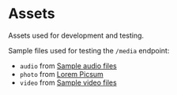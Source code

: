 # Assets

Assets used for development and testing.

Sample files used for testing the `/media` endpoint:

- `audio` from [Sample audio files](https://file-examples.com/index.php/sample-audio-files/)
- `photo` from [Lorem Picsum](https://picsum.photos/)
- `video` from [Sample video files](https://file-examples.com/index.php/sample-video-files/)

